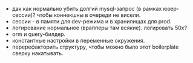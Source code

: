 - дак как нормально убить долгий mysql-запрос (в рамках юзер-сессии)? чтобы коннекшны в очереди не висели.
- сессии - в памяти для dev-режима и в хранилищах для prod.
- логирование нормальное (врапперы там всякие). логировать 50x?
- orm и query-билдер.
- константные настройки в переменные окружения.
- перерефакторить структуру, чтобы можно было этот boilerplate сверху накатывать.
